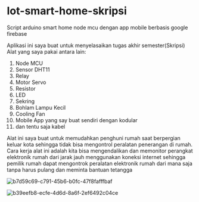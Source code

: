 # Iot-smart-home-skripsi
Script arduino smart home node mcu dengan app mobile berbasis google firebase

Aplikasi ini saya buat untuk menyelasaikan tugas akhir semester(Skripsi)
Alat yang saya pakai antara lain:
1. Node MCU
2. Sensor DHT11
3. Relay
4. Motor Servo
5. Resistor
6. LED
7. Sekring
8. Bohlam Lampu Kecil
9. Cooling Fan
10.  Mobile App yang say buat sendiri dengan kodular
11.   dan tentu saja kabel

Alat ini saya buat untuk memudahkan penghuni rumah saat berpergian keluar kota sehingga tidak bisa mengontrol peralatan penerangan di rumah.
Cara kerja alat ini adalah kita bisa mengendalikan dan memonitor perangkat elektronik rumah dari jarak jauh menggunakan koneksi internet sehingga pemilik rumah dapat mengontrok peralatan elektronik rumah dari mana saja tanpa harus pulang dan meminta bantuan tetangga

![b7d59c69-c791-45b6-b0fc-47f8fafffbaf](https://github.com/user-attachments/assets/de4b60ba-ae53-410d-b5e2-9e7f507d3959)


![b39eefb8-ecfe-4d6d-8a6f-2ef6492c04ce](https://github.com/user-attachments/assets/f37ba9b8-a707-4af1-9a6d-0c8e6aeef745)







